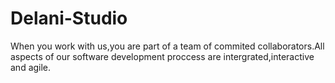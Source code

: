# Delani-Studio
When you work with us,you are part of a team of commited collaborators.All aspects of our software development proccess are intergrated,interactive and agile.